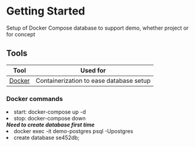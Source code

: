# Getting Started
Setup of Docker Compose database to support demo, whether project or for concept

## Tools

| Tool | Used for 
| ----------- | ----------- 
| [Docker](https://www.docker.com/products/docker-desktop) | Containerization to ease database setup


### Docker commands
<li>start: docker-compose up -d
<li>stop: docker-compose down
<br/><i><b>Need to create database first time</b></i><li>docker exec -it demo-postgres psql -Upostgres<li>create database se452db;</li>

 
